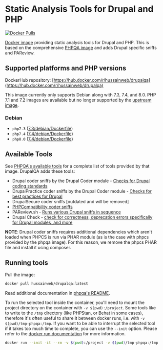 # Static Analysis Tools for Drupal and PHP

[![Docker Pulls](https://img.shields.io/docker/pulls/hussainweb/drupalqa.svg)](https://hub.docker.com/r/hussainweb/drupalqa/)

[Docker image](https://hub.docker.com/r/hussainweb/drupalqa) providing static analysis tools for Drupal and PHP. This is based on the comprehensive [PHPQA image](https://github.com/jakzal/phpqa/) and adds Drupal specific sniffs and PAReview.

## Supported platforms and PHP versions

DockerHub repository: [https://hub.docker.com/r/hussainweb/drupalqa](https://hub.docker.com/r/hussainweb/drupalqa)

This image currently only supports Debian along with 7.3, 7.4, and 8.0. PHP 7.1 and 7.2 images are available but no longer supported by the [upstream image](https://github.com/jakzal/phpqa/).

### Debian

- `php7.3` ([7.3/debian/Dockerfile](7.3/debian/Dockerfile))
- `php7.4` ([7.4/debian/Dockerfile](7.4/debian/Dockerfile))
- `php8.0` ([7.4/debian/Dockerfile](7.4/debian/Dockerfile))

## Available Tools

See [PHPQA's available tools](https://github.com/jakzal/phpqa/#available-tools) for a complete list of tools provided by that image. DrupalQA adds these tools:

- Drupal coder sniffs by the Drupal Coder module - [Checks for Drupal coding standards](https://www.drupal.org/project/coder)
- DrupalPractice coder sniffs by the Drupal Coder module - [Checks for best practices for Drupal](https://www.drupal.org/project/coder)
- DrupalSecure coder sniffs [outdated and will be removed]
- [PHPCompatibility coder sniffs](https://github.com/PHPCompatibility/PHPCompatibility)
- PAReview.sh - [Runs various Drupal sniffs in sequence](https://pareview.sh/)
- Drupal Check - [check for correctness, deprecation errors specifically for Drupal modules, and more](https://github.com/mglaman/drupal-check)

**NOTE**: Drupal coder sniffs requires additional dependencies which aren't loaded when PHPCS is run via PHAR module (as is the case with phpcs provided by the phpqa image). For this reason, we remove the phpcs PHAR file and install it using composer.

## Running tools

Pull the image:

```bash
docker pull hussainweb/drupalqa:latest
```

Read additional documentation in [phpqa's README](https://github.com/jakzal/phpqa/#running-tools).

To run the selected tool inside the container, you'll need to mount the project directory on the container with `-v $(pwd):/project`. Some tools like to write to the `/tmp` directory (like PHPStan, or Behat in some cases), therefore it's often useful to share it between docker runs, i.e. with `-v $(pwd)/tmp-phpqa:/tmp`. If you want to be able to interrupt the selected tool if it takes too much time to complete, you can use the `--init` option. Please refer to the [docker run documentation](https://docs.docker.com/engine/reference/commandline/run/) for more information.

```bash
docker run --init -it --rm -v $(pwd):/project -v $(pwd)/tmp-phpqa:/tmp -w /project hussainweb/drupalqa phpstan analyse web/modules/custom
```
